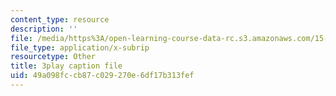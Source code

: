 ```yaml
---
content_type: resource
description: ''
file: /media/https%3A/open-learning-course-data-rc.s3.amazonaws.com/15-071-the-analytics-edge-spring-2017/49a098fccb87c029270e6df17b313fef_kTOfGiScMsI.srt
file_type: application/x-subrip
resourcetype: Other
title: 3play caption file
uid: 49a098fc-cb87-c029-270e-6df17b313fef
---
```

